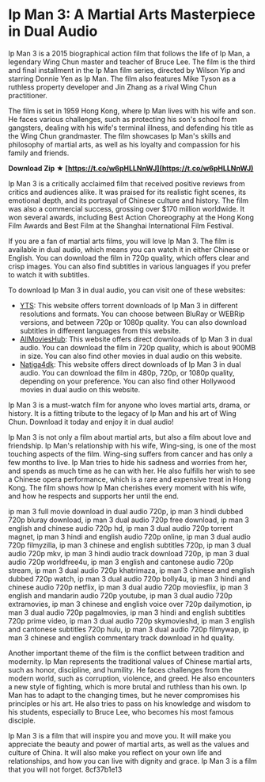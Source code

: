 
 
# Ip Man 3: A Martial Arts Masterpiece in Dual Audio
 
Ip Man 3 is a 2015 biographical action film that follows the life of Ip Man, a legendary Wing Chun master and teacher of Bruce Lee. The film is the third and final installment in the Ip Man film series, directed by Wilson Yip and starring Donnie Yen as Ip Man. The film also features Mike Tyson as a ruthless property developer and Jin Zhang as a rival Wing Chun practitioner.
 
The film is set in 1959 Hong Kong, where Ip Man lives with his wife and son. He faces various challenges, such as protecting his son's school from gangsters, dealing with his wife's terminal illness, and defending his title as the Wing Chun grandmaster. The film showcases Ip Man's skills and philosophy of martial arts, as well as his loyalty and compassion for his family and friends.
 
**Download Zip ★ [https://t.co/w6pHLLNnWJ](https://t.co/w6pHLLNnWJ)**


 
Ip Man 3 is a critically acclaimed film that received positive reviews from critics and audiences alike. It was praised for its realistic fight scenes, its emotional depth, and its portrayal of Chinese culture and history. The film was also a commercial success, grossing over $170 million worldwide. It won several awards, including Best Action Choreography at the Hong Kong Film Awards and Best Film at the Shanghai International Film Festival.
 
If you are a fan of martial arts films, you will love Ip Man 3. The film is available in dual audio, which means you can watch it in either Chinese or English. You can download the film in 720p quality, which offers clear and crisp images. You can also find subtitles in various languages if you prefer to watch it with subtitles.
 
To download Ip Man 3 in dual audio, you can visit one of these websites:
 
- [YTS](https://yts.mx/movies/ip-man-3-2015): This website offers torrent downloads of Ip Man 3 in different resolutions and formats. You can choose between BluRay or WEBRip versions, and between 720p or 1080p quality. You can also download subtitles in different languages from this website.
- [AllMoviesHub](https://allmovieshub.website/ip-man-3-dual-audio-720p/): This website offers direct downloads of Ip Man 3 in dual audio. You can download the film in 720p quality, which is about 900MB in size. You can also find other movies in dual audio on this website.
- [Natiga4dk](http://natiga4dk.net/ip-man-3-2015-full-movie-dual-audio-download/): This website offers direct downloads of Ip Man 3 in dual audio. You can download the film in 480p, 720p, or 1080p quality, depending on your preference. You can also find other Hollywood movies in dual audio on this website.

Ip Man 3 is a must-watch film for anyone who loves martial arts, drama, or history. It is a fitting tribute to the legacy of Ip Man and his art of Wing Chun. Download it today and enjoy it in dual audio!
  
Ip Man 3 is not only a film about martial arts, but also a film about love and friendship. Ip Man's relationship with his wife, Wing-sing, is one of the most touching aspects of the film. Wing-sing suffers from cancer and has only a few months to live. Ip Man tries to hide his sadness and worries from her, and spends as much time as he can with her. He also fulfills her wish to see a Chinese opera performance, which is a rare and expensive treat in Hong Kong. The film shows how Ip Man cherishes every moment with his wife, and how he respects and supports her until the end.
 
ip man 3 full movie download in dual audio 720p,  ip man 3 hindi dubbed 720p bluray download,  ip man 3 dual audio 720p free download,  ip man 3 english and chinese audio 720p hd,  ip man 3 dual audio 720p torrent magnet,  ip man 3 hindi and english audio 720p online,  ip man 3 dual audio 720p filmyzilla,  ip man 3 chinese and english subtitles 720p,  ip man 3 dual audio 720p mkv,  ip man 3 hindi audio track download 720p,  ip man 3 dual audio 720p worldfree4u,  ip man 3 english and cantonese audio 720p stream,  ip man 3 dual audio 720p khatrimaza,  ip man 3 chinese and english dubbed 720p watch,  ip man 3 dual audio 720p bolly4u,  ip man 3 hindi and chinese audio 720p netflix,  ip man 3 dual audio 720p moviesflix,  ip man 3 english and mandarin audio 720p youtube,  ip man 3 dual audio 720p extramovies,  ip man 3 chinese and english voice over 720p dailymotion,  ip man 3 dual audio 720p pagalmovies,  ip man 3 hindi and english subtitles 720p prime video,  ip man 3 dual audio 720p skymovieshd,  ip man 3 english and cantonese subtitles 720p hulu,  ip man 3 dual audio 720p filmywap,  ip man 3 chinese and english commentary track download in hd quality.
 
Another important theme of the film is the conflict between tradition and modernity. Ip Man represents the traditional values of Chinese martial arts, such as honor, discipline, and humility. He faces challenges from the modern world, such as corruption, violence, and greed. He also encounters a new style of fighting, which is more brutal and ruthless than his own. Ip Man has to adapt to the changing times, but he never compromises his principles or his art. He also tries to pass on his knowledge and wisdom to his students, especially to Bruce Lee, who becomes his most famous disciple.
 
Ip Man 3 is a film that will inspire you and move you. It will make you appreciate the beauty and power of martial arts, as well as the values and culture of China. It will also make you reflect on your own life and relationships, and how you can live with dignity and grace. Ip Man 3 is a film that you will not forget.
 8cf37b1e13
 
